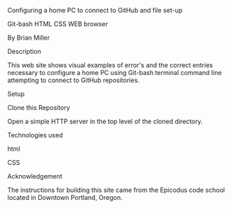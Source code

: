 Configuring a home PC to connect to GitHub and file set-up

Git-bash HTML CSS WEB browser

By Brian Miller

Description

This web site shows visual examples of error's and the correct entries necessary to configure a home PC using Git-bash terminal command line attempting to connect to GitHub repositories.

Setup

Clone this Repository

Open a simple HTTP server in the top level of the cloned directory.

Technologies used

html

CSS

Acknowledgement

The instructions for building this site came from the Epicodus code school located in Downtown Portland, Oregon.
